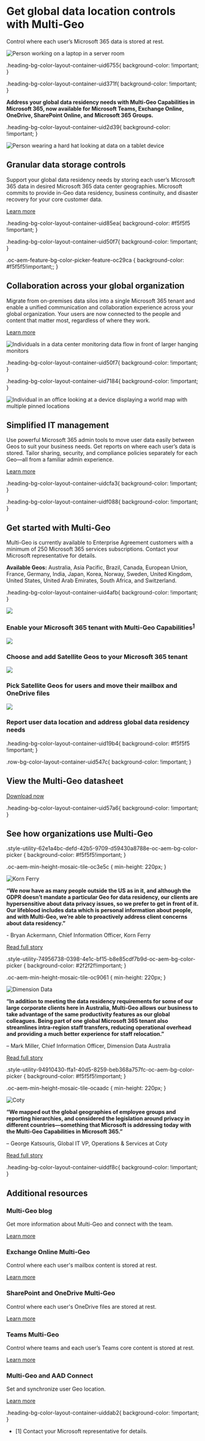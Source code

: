 # Get global data location controls with Multi-Geo

  

Control where each user’s Microsoft 365 data is stored at rest.

![Person working on a laptop in a server room](https://cdn-dynmedia-1.microsoft.com/is/image/microsoftcorp/Hero_MultiGeo_2x_RE4nplc?resMode=sharp2&op_usm=1.5,0.65,15,0&wid=1920&hei=700&qlt=100&fmt=png-alpha&fit=constrain)

.heading-bg-color-layout-container-uid6755{ background-color: !important; }

.heading-bg-color-layout-container-uid371f{ background-color: !important; }

**Address your global data residency needs with Multi-Geo Capabilities in Microsoft 365, now available for Microsoft Teams, Exchange Online, OneDrive, SharePoint Online, and Microsoft 365 Groups.**

.heading-bg-color-layout-container-uid2d39{ background-color: !important; }

![Person wearing a hard hat looking at data on a tablet device](https://cdn-dynmedia-1.microsoft.com/is/image/microsoftcorp/Image_GranularData_2x_RE4tYTf?resMode=sharp2&op_usm=1.5,0.65,15,0&wid=1920&hei=700&qlt=100&fmt=png-alpha&fit=constrain)

## Granular data storage controls

Support your global data residency needs by storing each user’s Microsoft 365 data in desired Microsoft 365 data center geographies. Microsoft commits to provide in-Geo data residency, business continuity, and disaster recovery for your core customer data.

[Learn more](https://go.microsoft.com/fwlink/p/?LinkID=871507&clcid=0x409&culture=en-us&country=us)

.heading-bg-color-layout-container-uid85ea{ background-color: #f5f5f5 !important; }

.heading-bg-color-layout-container-uid50f7{ background-color: !important; }

.oc-aem-feature-bg-color-picker-feature-oc29ca { background-color: #f5f5f5!important;; }

## Collaboration across your global organization

Migrate from on-premises data silos into a single Microsoft 365 tenant and enable a unified communication and collaboration experience across your global organization. Your users are now connected to the people and content that matter most, regardless of where they work.

[Learn more](https://www.microsoft.com/en-us/microsoft-teams/teamwork-in-the-workplace)

![Individuals in a data center monitoring data flow in front of larger hanging monitors](https://cdn-dynmedia-1.microsoft.com/is/image/microsoftcorp/Image_Collaboration_2x_RE2NFQs?resMode=sharp2&op_usm=1.5,0.65,15,0&wid=1920&hei=700&qlt=100&fmt=png-alpha&fit=constrain)

.heading-bg-color-layout-container-uid50f7{ background-color: !important; }

.heading-bg-color-layout-container-uid7184{ background-color: !important; }

![Individual in an office looking at a device displaying a world map with multiple pinned locations](https://cdn-dynmedia-1.microsoft.com/is/image/microsoftcorp/Image_SimplifiedIT_2x_RE2NFQv?resMode=sharp2&op_usm=1.5,0.65,15,0&wid=1920&hei=700&qlt=100&fmt=png-alpha&fit=constrain)

## Simplified IT management

Use powerful Microsoft 365 admin tools to move user data easily between Geos to suit your business needs. Get reports on where each user’s data is stored. Tailor sharing, security, and compliance policies separately for each Geo—all from a familiar admin experience.

[Learn more](https://go.microsoft.com/fwlink/p/?LinkID=2127540&clcid=0x409&culture=en-us&country=us)

.heading-bg-color-layout-container-uidcfa3{ background-color: !important; }

.heading-bg-color-layout-container-uidf088{ background-color: !important; }

## Get started with Multi-Geo

Multi-Geo is currently available to Enterprise Agreement customers with a minimum of 250 Microsoft 365 services subscriptions. Contact your Microsoft representative for details.

**Available Geos:** Australia, Asia Pacific, Brazil, Canada, European Union, France, Germany, India, Japan, Korea, Norway, Sweden, United Kingdom, United States, United Arab Emirates, South Africa, and Switzerland.

.heading-bg-color-layout-container-uid4afb{ background-color: !important; }

![](https://cdn-dynmedia-1.microsoft.com/is/image/microsoftcorp/Icon_Enable_2x_RE4naBf?resMode=sharp2&op_usm=1.5,0.65,15,0&wid=40&hei=40&qlt=100&fit=constrain) 

### Enable your Microsoft 365 tenant with Multi-Geo Capabilities<sup><a href="https://www.microsoft.com/en-us/microsoft-365/business/multi-geo-capabilities?rtc=1#footnotes" class="ms-rte-link" aria-label="Footnotes 1">1</a></sup>

![](https://cdn-dynmedia-1.microsoft.com/is/image/microsoftcorp/Icon_Choose_2x_RE4mWwE?resMode=sharp2&op_usm=1.5,0.65,15,0&wid=40&hei=40&qlt=100&fit=constrain) 

### Choose and add Satellite Geos to your Microsoft 365 tenant

![](https://cdn-dynmedia-1.microsoft.com/is/image/microsoftcorp/Icon_PickSatellite_2x_RE4mZ1L?resMode=sharp2&op_usm=1.5,0.65,15,0&wid=35&hei=40&qlt=100&fit=constrain) 

### Pick Satellite Geos for users and move their mailbox and OneDrive files

![](https://cdn-dynmedia-1.microsoft.com/is/image/microsoftcorp/Icon_Report_2x_RE4ncLK?resMode=sharp2&op_usm=1.5,0.65,15,0&wid=31&hei=40&qlt=100&fit=constrain) 

### Report user data location and address global data residency needs

.heading-bg-color-layout-container-uid19b4{ background-color: #f5f5f5 !important; }

.row-bg-color-layout-container-uid547c{ background-color: !important; }

## View the Multi-Geo datasheet

[Download now](https://go.microsoft.com/fwlink/p/?LinkID=872113&clcid=0x409&culture=en-us&country=us)

.heading-bg-color-layout-container-uid57a6{ background-color: !important; }

## See how organizations use Multi-Geo

.style-utility-62e1a4bc-defd-42b5-9709-d59430a8788e-oc-aem-bg-color-picker { background-color: #f5f5f5!important; }

.oc-aem-min-height-mosaic-tile-oc3e5c { min-height: 220px; }

![Korn Ferry](https://cdn-dynmedia-1.microsoft.com/is/image/microsoftcorp/KornFerrylogo_RE4mU3x?resMode=sharp2&op_usm=1.5,0.65,15,0&qlt=85&fmt=png-alpha)  

**“We now have as many people outside the US as in it, and although the GDPR doesn’t mandate a particular Geo for data residency, our clients are hypersensitive about data privacy issues, so we prefer to get in front of it. Our lifeblood includes data which is personal information about people, and with Multi-Geo, we’re able to proactively address client concerns about data residency.”**

  

\- Bryan Ackermann, Chief Information Officer, Korn Ferry

[Read full story](https://go.microsoft.com/fwlink/p/?LinkID=872150&clcid=0x409&culture=en-us&country=us)

.style-utility-74956738-0398-4e1c-bf15-b8e85cdf7b9d-oc-aem-bg-color-picker { background-color: #2f2f2f!important; }

.oc-aem-min-height-mosaic-tile-oc9061 { min-height: 220px; }

![Dimension Data](https://cdn-dynmedia-1.microsoft.com/is/image/microsoftcorp/RWqomh_RE4naBj?resMode=sharp2&op_usm=1.5,0.65,15,0&qlt=85&fmt=png-alpha)  

**“In addition to meeting the data residency requirements for some of our large corporate clients here in Australia, Multi-Geo allows our business to take advantage of the same productivity features as our global colleagues. Being part of one global Microsoft 365 tenant also streamlines intra-region staff transfers, reducing operational overhead and providing a much better experience for staff relocation.”**

– Mark Miller, Chief Information Officer, Dimension Data Australia

[Read full story](https://go.microsoft.com/fwlink/p/?LinkID=2102129&clcid=0x409&culture=en-us&country=us)

.style-utility-94910430-ffa1-40d5-8259-beb368a757fc-oc-aem-bg-color-picker { background-color: #f5f5f5!important; }

.oc-aem-min-height-mosaic-tile-ocaadc { min-height: 220px; }

![Coty](https://cdn-dynmedia-1.microsoft.com/is/image/microsoftcorp/RE2NAFe_RE4mWwH?resMode=sharp2&op_usm=1.5,0.65,15,0&qlt=85&fmt=png-alpha)  

**“We mapped out the global geographies of employee groups and reporting hierarchies, and considered the legislation around privacy in different countries—something that Microsoft is addressing today with the Multi-Geo Capabilities in Microsoft 365.”**

– George Katsouris, Global IT VP, Operations & Services at Coty

[Read full story](https://go.microsoft.com/fwlink/p/?LinkID=871511&clcid=0x409&culture=en-us&country=us)

.heading-bg-color-layout-container-uiddf8c{ background-color: !important; }

## Additional resources

### Multi-Geo blog

Get more information about Multi-Geo and connect with the team.

[Learn more](https://go.microsoft.com/fwlink/p/?LinkID=871512&clcid=0x409&culture=en-us&country=us)

### Exchange Online Multi-Geo

Control where each user's mailbox content is stored at rest.

[Learn more](https://go.microsoft.com/fwlink/p/?LinkID=871513&clcid=0x409&culture=en-us&country=us)

### SharePoint and OneDrive Multi-Geo

Control where each user's OneDrive files are stored at rest.

[Learn more](https://go.microsoft.com/fwlink/p/?LinkID=871514&clcid=0x409&culture=en-us&country=us)

### Teams Multi-Geo

Control where teams and each user’s Teams core content is stored at rest.

[Learn more](https://go.microsoft.com/fwlink/p/?LinkID=2173144&clcid=0x409&culture=en-us&country=us)

### Multi-Geo and AAD Connect

Set and synchronize user Geo location.

[Learn more](https://go.microsoft.com/fwlink/p/?LinkID=871515&clcid=0x409&culture=en-us&country=us)

.heading-bg-color-layout-container-uiddab2{ background-color: !important; }

- \[1\] Contact your Microsoft representative for details.